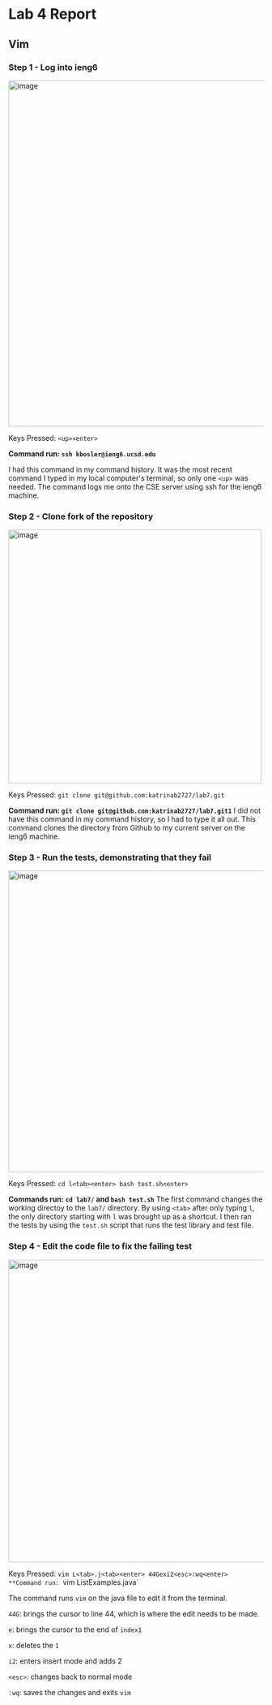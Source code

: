 # Lab 4 Report

## Vim

### Step 1 - Log into ieng6

<img width="682" alt="image" src="https://github.com/katrinab2727/cse15l-lab-reports/assets/149338452/15c9b8eb-c49a-4744-9460-1bc5de137c0d">

Keys Pressed: `<up><enter>`

**Command run: `ssh kbosler@ieng6.ucsd.edu`**

I had this command in my command history. It was the most recent command I typed in my local computer's terminal, so only one `<up>` was needed. The command logs me onto the CSE server using ssh for the ieng6 machine.

### Step 2 - Clone fork of the repository

<img width="500" alt="image" src="https://github.com/katrinab2727/cse15l-lab-reports/assets/149338452/2c0e9810-44e0-49a0-b391-133c023487a8">

Keys Pressed: `git clone git@github.com:katrinab2727/lab7.git`

**Command run: `git clone git@github.com:katrinab2727/lab7.git1`**
I did not have this command in my command history, so I had to type it all out. This command clones the directory from Github to my current server on the ieng6 machine.

### Step 3 - Run the tests, demonstrating that they fail

<img width="594" alt="image" src="https://github.com/katrinab2727/cse15l-lab-reports/assets/149338452/72089b58-4c3b-4ade-ab2f-d9187107f601">

Keys Pressed: `cd l<tab><enter> bash test.sh<enter>`

**Commands run: `cd lab7/` and `bash test.sh`**
The first command changes the working directoy to the `lab7/` directory. By using `<tab>` after only typing `l`, the only directory starting with `l` was brought up as a shortcut. I then ran the tests by using the `test.sh` script that runs the test library and test file.

### Step 4 - Edit the code file to fix the failing test

<img width="596" alt="image" src="https://github.com/katrinab2727/cse15l-lab-reports/assets/149338452/e07b3895-e5f1-4939-8db7-512e17f9ca8b">

Keys Pressed: `vim L<tab>.j<tab><enter> 44Gexi2<esc>:wq<enter>
**Command run: `vim ListExamples.java`

The command runs `vim` on the java file to edit it from the terminal. 

`44G`: brings the cursor to line 44, which is where the edit needs to be made. 

`e`: brings the cursor to the end of `index1`

`x`: deletes the `1`

`i2`: enters insert mode and adds 2

`<esc>`: changes back to normal mode

`:wq`: saves the changes and exits `vim`







